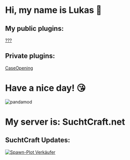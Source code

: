 # Hi, my name is Lukas 👋
## My public plugins:

[???](https://github.com/PandaMod/#v0.1-BETA)

## Private plugins:

[CaseOpening](https://github.com/PandaMod/CaseOpening/#v0.1-BETA)

# Have a nice day! 😘

![pandamod](http://suchtcraft.net/pandamod/logo.png)

# My server is: SuchtCraft.net
## SuchtCraft Updates:

[![Spawn-Plot Verkäufer](https://img.youtube.com/vi/FO0lOSSWRIQ/0.jpg)](https://www.youtube.com/watch?v=FO0lOSSWRIQ)
